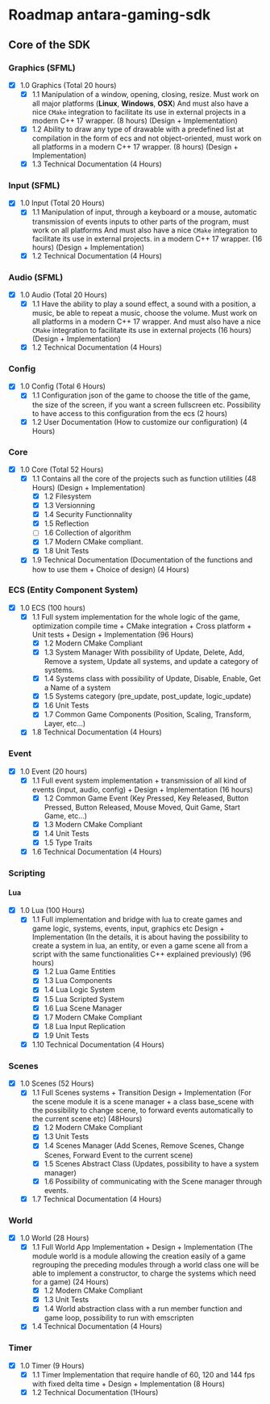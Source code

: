 # Roadmap antara-gaming-sdk

## Core of the SDK

### Graphics (SFML)

- [x] 1.0 Graphics (Total 20 hours)
    - [x] 1.1 Manipulation of a window, opening, closing, resize. Must work on all major platforms (**Linux**, **Windows**, **OSX**) And must also have a nice `CMake` integration to facilitate its use in external projects in a modern C++ 17 wrapper. (8 hours) (Design + Implementation)
    - [x] 1.2 Ability to draw any type of drawable with a predefined list at compilation in the form of ecs and not object-oriented, must work on all platforms in a modern C++ 17 wrapper. (8 hours) (Design + Implementation)
    - [x] 1.3 Technical Documentation (4 Hours) 

### Input (SFML)

- [x] 1.0 Input (Total 20 Hours)
    - [x] 1.1 Manipulation of input, through a keyboard or a mouse, automatic transmission of events inputs to other parts of the program, must work on all platforms And must also have a nice `CMake` integration to facilitate its use in external projects. in a modern C++ 17 wrapper. (16 hours) (Design + Implementation)
    - [x] 1.2 Technical Documentation (4 Hours)

### Audio (SFML)

- [x] 1.0 Audio (Total 20 Hours)
    - [x] 1.1 Have the ability to play a sound effect, a sound with a position, a music, be able to repeat a music, choose the volume. Must work on all platforms in a modern C++ 17 wrapper. And must also have a nice `CMake` integration to facilitate its use in external projects (16 hours) (Design + Implementation)
    - [x] 1.2 Technical Documentation (4 Hours)

### Config

- [x] 1.0 Config (Total 6 Hours)
    - [x] 1.1 Configuration json of the game to choose the title of the game, the size of the screen, if you want a screen fullscreen etc. Possibility to have access to this configuration from the ecs (2 hours)
    - [x] 1.2 User Documentation (How to customize our configuration) (4 Hours)

### Core

- [x] 1.0 Core (Total 52 Hours)
    - [x] 1.1 Contains all the core of the projects such as function utilities (48 Hours) (Design + Implementation)
        - [x] 1.2 Filesystem
        - [x] 1.3 Versionning
        - [x] 1.4 Security Functionnality
        - [x] 1.5 Reflection
        - [ ] 1.6 Collection of algorithm
        - [x] 1.7 Modern CMake compliant.
        - [x] 1.8 Unit Tests
    - [x] 1.9 Technical Documentation (Documentation of the functions and how to use them + Choice of design) (4 Hours)

### ECS (Entity Component System)

- [x] 1.0 ECS (100 hours)
    - [x] 1.1 Full system implementation for the whole logic of the game, optimization compile time + CMake integration + Cross platform + Unit tests + Design + Implementation (96 Hours)
        - [x] 1.2 Modern CMake Compliant
        - [x] 1.3 System Manager With possibility of Update, Delete, Add, Remove a system, Update all systems, and update a category of systems.
        - [x] 1.4 Systems class with possibility of Update, Disable, Enable, Get a Name of a system
        - [x] 1.5 Systems category (pre_update, post_update, logic_update)
        - [x] 1.6 Unit Tests
        - [x] 1.7 Common Game Components (Position, Scaling, Transform, Layer, etc...)
    - [x] 1.8 Technical Documentation (4 Hours)
    
### Event

- [x] 1.0 Event (20 hours)
   - [x] 1.1 Full event system implementation + transmission of all kind of events (input, audio, config) + Design + Implementation (16 hours)
        - [x] 1.2 Common Game Event (Key Pressed, Key Released, Button Pressed, Button Released, Mouse Moved, Quit Game, Start Game, etc...)
        - [x] 1.3 Modern CMake Compliant
        - [x] 1.4 Unit Tests
        - [x] 1.5 Type Traits
   - [x] 1.6 Technical Documentation (4 Hours)
   
### Scripting

#### Lua

- [x] 1.0 Lua (100 Hours)
   - [x] 1.1 Full implementation and bridge with lua to create games and game logic, systems, events, input, graphics etc Design + Implementation (In the details, it is about having the possibility to create a system in lua, an entity, or even a game scene all from a script with the same functionalities C++ explained previously) (96 hours)
        - [x] 1.2 Lua Game Entities
        - [x] 1.3 Lua Components
        - [x] 1.4 Lua Logic System
        - [x] 1.5 Lua Scripted System
        - [x] 1.6 Lua Scene Manager
        - [x] 1.7 Modern CMake Compliant
        - [x] 1.8 Lua Input Replication
        - [x] 1.9 Unit Tests
   - [x] 1.10 Technical Documentation (4 Hours)
   
### Scenes

- [x] 1.0 Scenes (52 Hours)
   - [x] 1.1 Full Scenes systems + Transition Design + Implementation (For the scene module it is a scene manager + a class base_scene with the possibility to change scene, to forward events automatically to the current scene etc) (48Hours)
        - [x] 1.2 Modern CMake Compliant
        - [x] 1.3 Unit Tests
        - [x] 1.4 Scenes Manager (Add Scenes, Remove Scenes, Change Scenes, Forward Event to the current scene)
        - [x] 1.5 Scenes Abstract Class (Updates, possibility to have a system manager)
        - [x] 1.6 Possibility of communicating with the Scene manager through events.
   - [x] 1.7 Technical Documentation (4 Hours)

### World

- [x] 1.0 World (28 Hours)
   - [x] 1.1 Full World App Implementation +  Design + Implementation (The module world is a module allowing the creation easily of a game regrouping the preceding modules through a world class one will be able to implement a constructor, to charge the systems which need for a game) (24 Hours)
        - [x] 1.2 Modern CMake Compliant
        - [x] 1.3 Unit Tests
        - [x] 1.4 World abstraction class with a run member function and game loop, possibility to run with emscripten
   - [x] 1.4 Technical Documentation (4 Hours)

### Timer

- [x] 1.0 Timer (9 Hours)
   - [x] 1.1 Timer Implementation that require handle of 60, 120 and 144 fps with fixed delta time + Design + Implementation (8 Hours)
   - [x] 1.2 Technical Documentation (1Hours)
